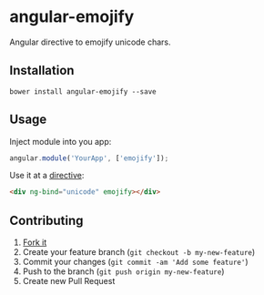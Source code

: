 # angular-emojify

Angular directive to emojify unicode chars.

## Installation

`bower install angular-emojify --save`

## Usage

Inject module into you app:

```javascript
angular.module('YourApp', ['emojify']);
```

Use it at a [directive](http://docs.angularjs.org/guide/directive):

```html
<div ng-bind="unicode" emojify></div>
```

## Contributing

1. [Fork it](http://github.com/code/angular-emojify/fork)
2. Create your feature branch (`git checkout -b my-new-feature`)
3. Commit your changes (`git commit -am 'Add some feature'`)
4. Push to the branch (`git push origin my-new-feature`)
5. Create new Pull Request
